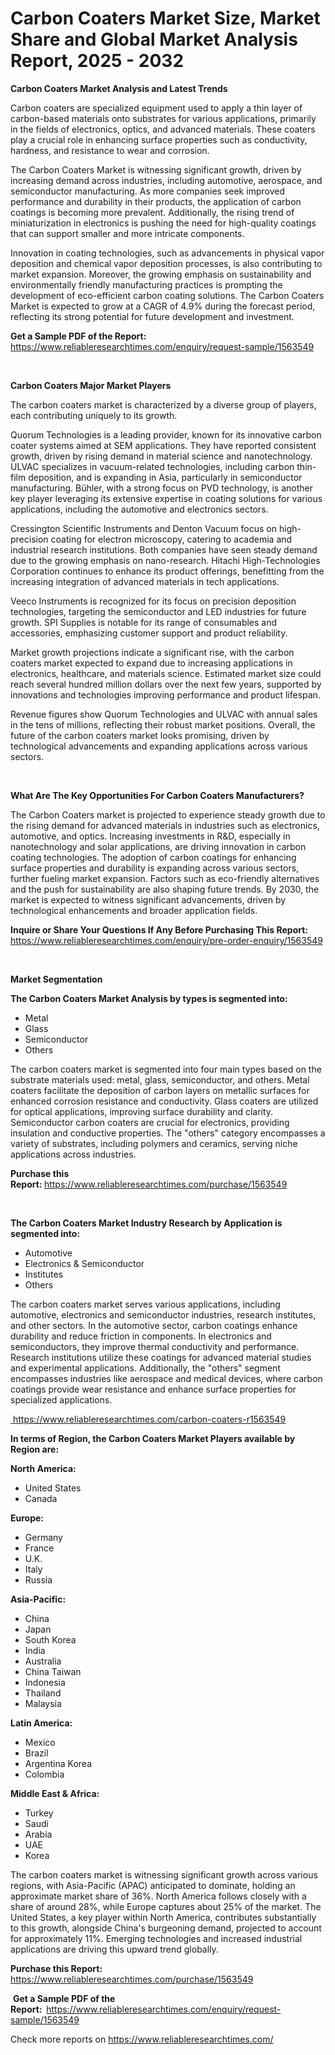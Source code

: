 <p><h1>Carbon Coaters Market Size, Market Share and Global Market Analysis Report, 2025 - 2032</h1></p><p><strong>Carbon Coaters Market Analysis and Latest Trends</strong></p>
<p><p>Carbon coaters are specialized equipment used to apply a thin layer of carbon-based materials onto substrates for various applications, primarily in the fields of electronics, optics, and advanced materials. These coaters play a crucial role in enhancing surface properties such as conductivity, hardness, and resistance to wear and corrosion. </p><p>The Carbon Coaters Market is witnessing significant growth, driven by increasing demand across industries, including automotive, aerospace, and semiconductor manufacturing. As more companies seek improved performance and durability in their products, the application of carbon coatings is becoming more prevalent. Additionally, the rising trend of miniaturization in electronics is pushing the need for high-quality coatings that can support smaller and more intricate components.</p><p>Innovation in coating technologies, such as advancements in physical vapor deposition and chemical vapor deposition processes, is also contributing to market expansion. Moreover, the growing emphasis on sustainability and environmentally friendly manufacturing practices is prompting the development of eco-efficient carbon coating solutions. The Carbon Coaters Market is expected to grow at a CAGR of 4.9% during the forecast period, reflecting its strong potential for future development and investment.</p></p>
<p><strong>Get a Sample PDF of the Report:&nbsp;</strong> <a href="https://www.reliableresearchtimes.com/enquiry/request-sample/1563549?utm_campaign=2633&utm_medium=2&utm_source=Github&utm_content=ia&utm_term=11042025&utm_id=carbon-coaters">https://www.reliableresearchtimes.com/enquiry/request-sample/1563549</a></p>
<p>&nbsp;</p>
<p><strong>Carbon Coaters Major Market Players</strong></p>
<p><p>The carbon coaters market is characterized by a diverse group of players, each contributing uniquely to its growth.</p><p>Quorum Technologies is a leading provider, known for its innovative carbon coater systems aimed at SEM applications. They have reported consistent growth, driven by rising demand in material science and nanotechnology. ULVAC specializes in vacuum-related technologies, including carbon thin-film deposition, and is expanding in Asia, particularly in semiconductor manufacturing. Bühler, with a strong focus on PVD technology, is another key player leveraging its extensive expertise in coating solutions for various applications, including the automotive and electronics sectors.</p><p>Cressington Scientific Instruments and Denton Vacuum focus on high-precision coating for electron microscopy, catering to academia and industrial research institutions. Both companies have seen steady demand due to the growing emphasis on nano-research. Hitachi High-Technologies Corporation continues to enhance its product offerings, benefitting from the increasing integration of advanced materials in tech applications.</p><p>Veeco Instruments is recognized for its focus on precision deposition technologies, targeting the semiconductor and LED industries for future growth. SPI Supplies is notable for its range of consumables and accessories, emphasizing customer support and product reliability.</p><p>Market growth projections indicate a significant rise, with the carbon coaters market expected to expand due to increasing applications in electronics, healthcare, and materials science. Estimated market size could reach several hundred million dollars over the next few years, supported by innovations and technologies improving performance and product lifespan.</p><p>Revenue figures show Quorum Technologies and ULVAC with annual sales in the tens of millions, reflecting their robust market positions. Overall, the future of the carbon coaters market looks promising, driven by technological advancements and expanding applications across various sectors.</p></p>
<p>&nbsp;</p>
<p><strong>What Are The Key Opportunities For Carbon Coaters Manufacturers?</strong></p>
<p><p>The Carbon Coaters market is projected to experience steady growth due to the rising demand for advanced materials in industries such as electronics, automotive, and optics. Increasing investments in R&D, especially in nanotechnology and solar applications, are driving innovation in carbon coating technologies. The adoption of carbon coatings for enhancing surface properties and durability is expanding across various sectors, further fueling market expansion. Factors such as eco-friendly alternatives and the push for sustainability are also shaping future trends. By 2030, the market is expected to witness significant advancements, driven by technological enhancements and broader application fields.</p></p>
<p><strong>Inquire or Share Your Questions If Any Before Purchasing This Report:</strong> <a href="https://www.reliableresearchtimes.com/enquiry/pre-order-enquiry/1563549?utm_campaign=2633&utm_medium=2&utm_source=Github&utm_content=ia&utm_term=11042025&utm_id=carbon-coaters">https://www.reliableresearchtimes.com/enquiry/pre-order-enquiry/1563549</a></p>
<p>&nbsp;</p>
<p><strong>Market Segmentation</strong></p>
<p><strong>The Carbon Coaters Market Analysis by types is segmented into:</strong></p>
<p><ul><li>Metal</li><li>Glass</li><li>Semiconductor</li><li>Others</li></ul></p>
<p><p>The carbon coaters market is segmented into four main types based on the substrate materials used: metal, glass, semiconductor, and others. Metal coaters facilitate the deposition of carbon layers on metallic surfaces for enhanced corrosion resistance and conductivity. Glass coaters are utilized for optical applications, improving surface durability and clarity. Semiconductor carbon coaters are crucial for electronics, providing insulation and conductive properties. The "others" category encompasses a variety of substrates, including polymers and ceramics, serving niche applications across industries.</p></p>
<p><strong>Purchase this Report:&nbsp;</strong><a href="https://www.reliableresearchtimes.com/purchase/1563549?utm_campaign=2633&utm_medium=2&utm_source=Github&utm_content=ia&utm_term=11042025&utm_id=carbon-coaters">https://www.reliableresearchtimes.com/purchase/1563549</a></p>
<p>&nbsp;</p>
<p><strong>The Carbon Coaters Market Industry Research by Application is segmented into:</strong></p>
<p><ul><li>Automotive</li><li>Electronics & Semiconductor</li><li>Institutes</li><li>Others</li></ul></p>
<p><p>The carbon coaters market serves various applications, including automotive, electronics and semiconductor industries, research institutes, and other sectors. In the automotive sector, carbon coatings enhance durability and reduce friction in components. In electronics and semiconductors, they improve thermal conductivity and performance. Research institutions utilize these coatings for advanced material studies and experimental applications. Additionally, the "others" segment encompasses industries like aerospace and medical devices, where carbon coatings provide wear resistance and enhance surface properties for specialized applications.</p></p>
<p><a href="https://www.reliableresearchtimes.com/carbon-coaters-r1563549?utm_campaign=2633&utm_medium=2&utm_source=Github&utm_content=ia&utm_term=11042025&utm_id=carbon-coaters">&nbsp;https://www.reliableresearchtimes.com/carbon-coaters-r1563549</a></p>
<p><strong>In terms of Region, the Carbon Coaters Market Players available by Region are:</strong></p>
<p>
    <p> <strong> North America: </strong>
        <ul>
            <li>United States</li>
            <li>Canada</li>
        </ul>
        </p> 
    <p> <strong> Europe: </strong>
        <ul>
            <li>Germany</li>
            <li>France</li>
            <li>U.K.</li>
            <li>Italy</li>
            <li>Russia</li>
        </ul>
        </p> 
    <p> <strong> Asia-Pacific: </strong>
        <ul>
            <li>China</li>
            <li>Japan</li>
            <li>South Korea</li>
            <li>India</li>
            <li>Australia</li>
            <li>China Taiwan</li>
            <li>Indonesia</li>
            <li>Thailand</li>
            <li>Malaysia</li>
        </ul>
        </p> 
    <p> <strong> Latin America: </strong>
        <ul>
            <li>Mexico</li>
            <li>Brazil</li>
            <li>Argentina Korea</li>
            <li>Colombia</li>
        </ul>
        </p> 
    <p> <strong> Middle East & Africa: </strong>
        <ul>
            <li>Turkey</li>
            <li>Saudi</li>
            <li>Arabia</li>
            <li>UAE</li>
            <li>Korea</li>
        </ul>
    </p>
    </p>
<p><p>The carbon coaters market is witnessing significant growth across various regions, with Asia-Pacific (APAC) anticipated to dominate, holding an approximate market share of 36%. North America follows closely with a share of around 28%, while Europe captures about 25% of the market. The United States, a key player within North America, contributes substantially to this growth, alongside China's burgeoning demand, projected to account for approximately 11%. Emerging technologies and increased industrial applications are driving this upward trend globally.</p></p>
<p><strong>Purchase this Report: </strong><a href="https://www.reliableresearchtimes.com/purchase/1563549?utm_campaign=2633&utm_medium=2&utm_source=Github&utm_content=ia&utm_term=11042025&utm_id=carbon-coaters">https://www.reliableresearchtimes.com/purchase/1563549</a></p>
<p>&nbsp;<strong>Get a Sample PDF of the Report:&nbsp;&nbsp;</strong><a href="https://www.reliableresearchtimes.com/enquiry/request-sample/1563549?utm_campaign=2633&utm_medium=2&utm_source=Github&utm_content=ia&utm_term=11042025&utm_id=carbon-coaters">https://www.reliableresearchtimes.com/enquiry/request-sample/1563549</a></p>
<p><strong></strong></p>
<p>Check more reports on <a href="https://www.reliableresearchtimes.com/?utm_campaign=2633&utm_medium=2&utm_source=Github&utm_content=ia&utm_term=11042025&utm_id=carbon-coaters">https://www.reliableresearchtimes.com/</a></p>